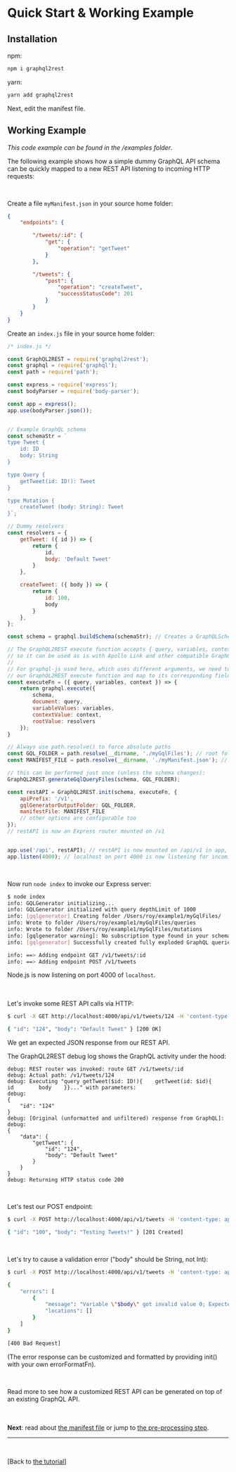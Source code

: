 # Quick Start & Working Example

## Installation
npm:
```sh
npm i graphql2rest 
```
yarn:
```sh
yarn add graphql2rest
```

Next, edit the manifest file. 

## Working Example
*This code example can be found in the /examples folder*.


The following example shows how a simple dummy GraphQL API schema can be quickly mapped to a new REST API listening to incoming HTTP requests:

<br>


Create a file `myManifest.json` in your source home folder: 
```json
{
	"endpoints": {

		"/tweets/:id": {
			"get": {
				"operation": "getTweet"
			}
		},

		"/tweets": {
			"post": {
				"operation": "createTweet",
				"successStatusCode": 201
			}
		}
	}
}
```
Create an `index.js` file in your source home folder:


```js
/* index.js */

const GraphQL2REST = require('graphql2rest');
const graphql = require('graphql'); 
const path = require('path');

const express = require('express');
const bodyParser = require('body-parser');

const app = express();
app.use(bodyParser.json());


// Example GraphQL schema 
const schemaStr = `
type Tweet {
    id: ID
    body: String
}

type Query {
    getTweet(id: ID!): Tweet
}

type Mutation {
    createTweet (body: String): Tweet
}`;

// Dummy resolvers 
const resolvers = {
    getTweet: ({ id }) => {
        return {
            id,
            body: 'Default Tweet'
        }
    },

    createTweet: ({ body }) => {
        return {
            id: 100,
            body
        }
    },
};

const schema = graphql.buildSchema(schemaStr); // Creates a GraphQLSchema object from our schemaStr string 

// The GraphQL2REST execute function accepts { query, variables, context, operationName } parameters, 
// so it can be used as is with Apollo Link and other compatible GraphQL interfaces/servers.
// 
// For graphql-js used here, which uses different arguments, we need to wrap graphql's execute() function with 
// our GraphQL2REST execute function and map to its corresponding fields. 
const executeFn = ({ query, variables, context }) => {
    return graphql.execute({
        schema,
        document: query,
        variableValues: variables,
        contextValue: context,
        rootValue: resolvers
    });
}

// Always use path.resolve() to force absolute paths
const GQL_FOLDER = path.resolve(__dirname, './myGqlFiles'); // root folder where .gql files will be created
const MANIFEST_FILE = path.resolve(__dirname, './myManifest.json'); // pathname for our GraphQL2REST manifest file

// this can be performed just once (unless the schema changes):
GraphQL2REST.generateGqlQueryFiles(schema, GQL_FOLDER); 

const restAPI = GraphQL2REST.init(schema, executeFn, {
    apiPrefix: '/v1',
    gqlGeneratorOutputFolder: GQL_FOLDER,
    manifestFile: MANIFEST_FILE
    // other options are configurable too
}); 
// restAPI is now an Express router mounted on /v1


app.use('/api', restAPI); // restAPI is now mounted on /api/v1 in app, out Express server 
app.listen(4000); // localhost on port 4000 is now listening for incoming HTTP REST requests

```
<br>

Now run `node index` to invoke our Express server: 
```sh
$ node index
info: GQLGenerator initializing...
info: GQLGenerator initialized with query depthLimit of 1000
info: [gqlgenerator] Creating folder /Users/roy/example1/myGqlFiles/
info: Wrote to folder /Users/roy/example1/myGqlFiles/queries
info: Wrote to folder /Users/roy/example1/myGqlFiles/mutations
info: [gqlgenerator warning]: No subscription type found in your schema
info: [gqlgenerator] Successfully created fully exploded GraphQL queries as GQL files based on the schema.

info: ==> Adding endpoint GET /v1/tweets/:id
info: ==> Adding endpoint POST /v1/tweets
```

Node.js is now listening on port 4000 of `localhost`.  

<br> <br>
Let's invoke some REST API calls via HTTP: 

```sh
$ curl -X GET http://localhost:4000/api/v1/tweets/124 -H 'content-type: application/json'

{ "id": "124", "body": "Default Tweet" } [200 OK]
```
We get an expected JSON response from our REST API. 

The GraphQL2REST debug log shows the GraphQL activity under the hood: 
```
debug: REST router was invoked: route GET /v1/tweets/:id
debug: Actual path: /v1/tweets/124
debug: Executing "query getTweet($id: ID!){    getTweet(id: $id){        id        body    }}..." with parameters:
debug:
{
    "id": "124"
}
debug: [Original (unformatted and unfiltered) response from GraphQL]:
debug:
{
    "data": {
        "getTweet": {
            "id": "124",
            "body": "Default Tweet"
        }
    }
}
debug: Returning HTTP status code 200
```
<br>

Let's test our POST endpoint:

```sh
$ curl -X POST http://localhost:4000/api/v1/tweets -H 'content-type: application/json' -d '{"body": "Testing Tweets!"}'

{ "id": "100", "body": "Testing Tweets!" } [201 Created]
```
<br>

Let's try to cause a validation error ("body" should be String, not Int): 

```sh
$ curl -X POST http://localhost:4000/api/v1/tweets -H 'content-type: application/json' -d '{ "body": 0 }'

{
    "errors": [
        {
            "message": "Variable \"$body\" got invalid value 0; Expected type String. String cannot represent a non string value: 0",
            "locations": []
        }
    ]
} 

[400 Bad Request]
```

(The error response can be customized and formatted by providing init() with your own errorFormatFn).

<br>

Read more to see how a customized REST API can be generated on top of an existing GraphQL API.

<br><br>
**Next**:  read about [the manifest file](The%20manifest%20file.md) or jump to [the pre-processing step](Pre-processing%20step.md).

---


<br>

[Back to [the tutorial](https://github.com/sisense/graphql2rest#tutorial)]
 

